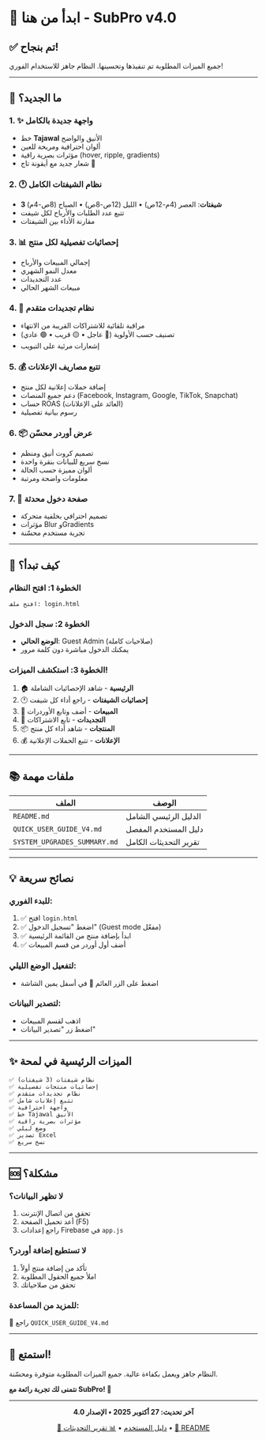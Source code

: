 # 🚀 ابدأ من هنا - SubPro v4.0

## ✅ تم بنجاح!

جميع الميزات المطلوبة تم تنفيذها وتحسينها. النظام جاهز للاستخدام الفوري!

---

## 📝 ما الجديد؟

### 1. ✨ واجهة جديدة بالكامل
- خط **Tajawal** الأنيق والواضح
- ألوان احترافية ومريحة للعين
- مؤثرات بصرية راقية (hover, ripple, gradients)
- شعار جديد مع أيقونة تاج 👑

### 2. 🕐 نظام الشيفتات الكامل
- **3 شيفتات**: العصر (4م-12ص) • الليل (12ص-8ص) • الصباح (8ص-4م)
- تتبع عدد الطلبات والأرباح لكل شيفت
- مقارنة الأداء بين الشيفتات

### 3. 📊 إحصائيات تفصيلية لكل منتج
- إجمالي المبيعات والأرباح
- معدل النمو الشهري
- عدد التجديدات
- مبيعات الشهر الحالي

### 4. 🔄 نظام تجديدات متقدم
- مراقبة تلقائية للاشتراكات القريبة من الانتهاء
- تصنيف حسب الأولوية (🔴 عاجل • 🟡 قريب • 🟢 عادي)
- إشعارات مرئية على التبويب

### 5. 💰 تتبع مصاريف الإعلانات
- إضافة حملات إعلانية لكل منتج
- دعم جميع المنصات (Facebook, Instagram, Google, TikTok, Snapchat)
- حساب ROAS (العائد على الإعلانات)
- رسوم بيانية تفصيلية

### 6. 📦 عرض أوردر محسّن
- تصميم كروت أنيق ومنظم
- نسخ سريع للبيانات بنقرة واحدة
- ألوان مميزة حسب الحالة
- معلومات واضحة ومرتبة

### 7. 🔐 صفحة دخول محدثة
- تصميم احترافي بخلفية متحركة
- مؤثرات Blur وGradients
- تجربة مستخدم محسّنة

---

## 🎯 كيف تبدأ؟

### الخطوة 1: افتح النظام
```
افتح ملف: login.html
```

### الخطوة 2: سجل الدخول
- **الوضع الحالي**: Guest Admin (صلاحيات كاملة)
- يمكنك الدخول مباشرة دون كلمة مرور

### الخطوة 3: استكشف الميزات!
1. 🏠 **الرئيسية** - شاهد الإحصائيات الشاملة
2. 🕐 **إحصائيات الشيفتات** - راجع أداء كل شيفت
3. 📝 **المبيعات** - أضف وتابع الأوردرات
4. 🔄 **التجديدات** - تابع الاشتراكات
5. 📦 **المنتجات** - شاهد أداء كل منتج
6. 💰 **الإعلانات** - تتبع الحملات الإعلانية

---

## 📚 ملفات مهمة

| الملف | الوصف |
|------|------|
| `README.md` | الدليل الرئيسي الشامل |
| `QUICK_USER_GUIDE_V4.md` | دليل المستخدم المفصل |
| `SYSTEM_UPGRADES_SUMMARY.md` | تقرير التحديثات الكامل |

---

## 💡 نصائح سريعة

### للبدء الفوري:
1. ✅ افتح `login.html`
2. ✅ اضغط "تسجيل الدخول" (Guest mode مفعّل)
3. ✅ ابدأ بإضافة منتج من القائمة الرئيسية
4. ✅ أضف أول أوردر من قسم المبيعات

### لتفعيل الوضع الليلي:
- اضغط على الزر العائم 🌙 في أسفل يمين الشاشة

### لتصدير البيانات:
- اذهب لقسم المبيعات
- اضغط زر "تصدير البيانات"

---

## ✨ الميزات الرئيسية في لمحة

```
✅ نظام شيفتات (3 شيفتات)
✅ إحصائيات منتجات تفصيلية
✅ نظام تجديدات متقدم
✅ تتبع إعلانات شامل
✅ واجهة احترافية
✅ خط Tajawal الأنيق
✅ مؤثرات بصرية راقية
✅ وضع ليلي
✅ تصدير Excel
✅ نسخ سريع
```

---

## 🆘 مشكلة؟

### لا تظهر البيانات؟
1. تحقق من اتصال الإنترنت
2. أعد تحميل الصفحة (F5)
3. راجع إعدادات Firebase في `app.js`

### لا تستطيع إضافة أوردر؟
1. تأكد من إضافة منتج أولاً
2. املأ جميع الحقول المطلوبة
3. تحقق من صلاحياتك

### للمزيد من المساعدة:
📖 راجع `QUICK_USER_GUIDE_V4.md`

---

## 🎉 استمتع!

النظام جاهز ويعمل بكفاءة عالية. جميع الميزات المطلوبة متوفرة ومحسّنة.

**نتمنى لك تجربة رائعة مع SubPro! 🚀**

---

<div align="center">

**آخر تحديث: 27 أكتوبر 2025 • الإصدار 4.0**

[📖 دليل المستخدم](QUICK_USER_GUIDE_V4.md) • [📊 تقرير التحديثات](SYSTEM_UPGRADES_SUMMARY.md) • [📘 README](README.md)

</div>
